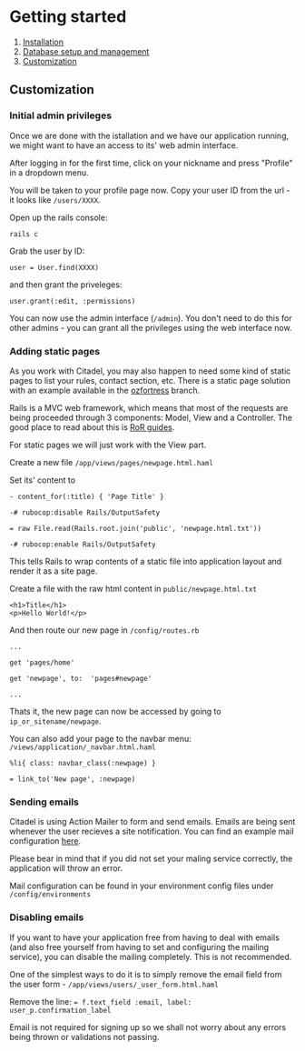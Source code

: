 # Getting started

1. [Installation](1._Installation.md)
2. [Database setup and management](2._Database.md)
3. [Customization](3._Customization.md)


## Customization

### Initial admin privileges

Once we are done with the istallation and we have our application running, we might want to have an access to its' web admin interface.

After logging in for the first time, click on your nickname and press "Profile" in a dropdown menu.

You will be taken to your profile page now. Copy your user ID from the url - it looks like `/users/XXXX`. 

Open up the rails console:

`rails c`

Grab the user by ID:

`user = User.find(XXXX)`

and then grant the priveleges:

`user.grant(:edit, :permissions)`

You can now use the admin interface (`/admin`). You don't need to do this for other admins - you can grant all the privileges using the web interface now.

### Adding static pages

As you work with Citadel, you may also happen to need some kind of static pages to list your rules, contact section, etc. There is a static page solution with an example available in the [ozfortress](https://github.com/ozfortress/citadel/tree/ozfortress) branch. 

Rails is a MVC web framework, which means that most of the requests are being proceeded through 3 components: Model, View and a Controller. The good place to read about this is [RoR guides](https://guides.rubyonrails.org).

For static pages we will just work with the View part.

Create a new file  `/app/views/pages/newpage.html.haml`

Set its' content to
```
- content_for(:title) { 'Page Title' }

-# rubocop:disable Rails/OutputSafety

= raw File.read(Rails.root.join('public', 'newpage.html.txt'))

-# rubocop:enable Rails/OutputSafety
```
This tells Rails to wrap contents of a static file into application layout and render it as a site page.

Create a file with the raw html content in `public/newpage.html.txt`

```
<h1>Title</h1>
<p>Hello World!</p>
```

And then route our new page in `/config/routes.rb`

```
...

get 'pages/home'

get 'newpage', to:  'pages#newpage'

...
```

Thats it, the new page can now be accessed by going to `ip_or_sitename/newpage`.

You can also add your page to the navbar menu: `/views/application/_navbar.html.haml`

```
%li{ class: navbar_class(:newpage) }

= link_to('New page', :newpage)
```
### Sending emails

Citadel is using Action Mailer to form and send emails. Emails are being sent whenever the user recieves a site notification. You can find an example mail configuration [here](https://guides.rubyonrails.org/action_mailer_basics.html#action-mailer-configuration). 

Please bear in mind that if you did not set your maling service correctly, the application will throw an error. 

Mail configuration can be found in your environment config files under `/config/environments`

### Disabling emails

If you want to have your application free from having to deal with emails (and also free yourself from having to set and configuring the mailing service), you can disable the mailing completely. This is not recommended.

One of the simplest ways to do it is to simply remove the email field from the user form - `/app/views/users/_user_form.html.haml`

Remove the line:
`= f.text_field :email, label: user_p.confirmation_label`

Email is not required for signing up so we shall not worry about any errors being thrown or validations not passing. 